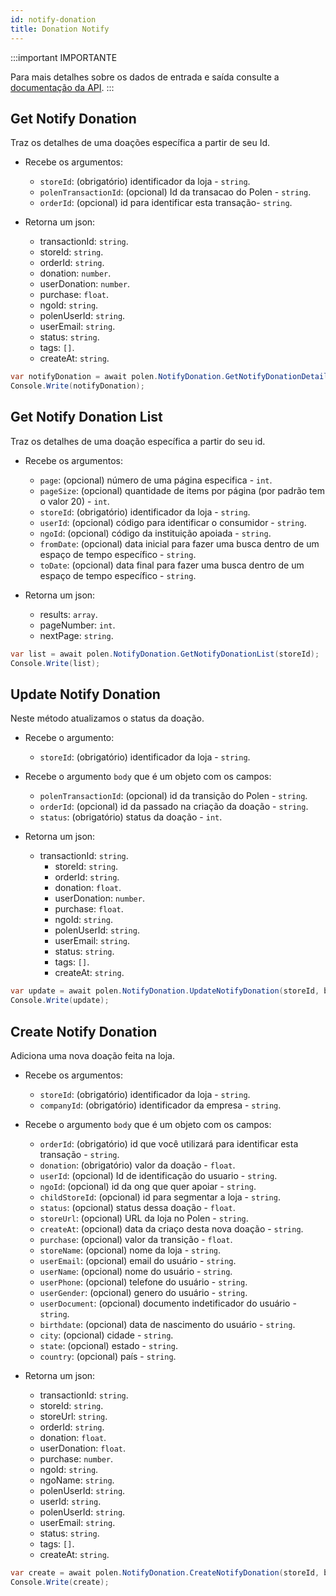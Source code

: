 ```yaml
---
id: notify-donation
title: Donation Notify
---
```


:::important IMPORTANTE

Para mais detalhes sobre os dados de entrada e saída consulte a [documentação da API](/api-reference).
:::
## Get Notify Donation

Traz os detalhes de uma doações específica a partir de seu Id.

- Recebe os argumentos:
    - `storeId`: (obrigatório) identificador da loja - `string`.
    - `polenTransactionId`: (opcional) Id da transacao do Polen - `string`.
    - `orderId`: (opcional) id para identificar esta transação- `string`.

- Retorna um json:
    
    - transactionId: `string`.
    - storeId: `string`.
    - orderId: `string`.
    - donation: `number`.
    - userDonation: `number`.
    - purchase: `float`.
    - ngoId: `string`.
    - polenUserId: `string`.
    - userEmail: `string`.
    - status: `string`.
    - tags: `[]`.
    - createAt: `string`.
```csharp
var notifyDonation = await polen.NotifyDonation.GetNotifyDonationDetails(storeId);
Console.Write(notifyDonation);
```

## Get Notify Donation List
Traz os detalhes de uma doação específica a partir do seu id.

- Recebe os argumentos:
    - `page`: (opcional) número de uma página especifica - `int`.
    - `pageSize`: (opcional) quantidade de items por página (por padrão tem o valor 20) - `int`.
    - `storeId`: (obrigatório) identificador da loja - `string`.
    - `userId`: (opcional) código para identificar o consumidor - `string`.
    - `ngoId`: (opcional) código da instituição apoiada - `string`.
    - `fromDate`: (opcional) data inicial para fazer uma busca dentro de um espaço de tempo específico - `string`.
    - `toDate`: (opcional) data final para fazer uma busca dentro de um espaço de tempo específico - `string`.

- Retorna um json:
    
    - results: `array`.
    - pageNumber: `int`.
    - nextPage: `string`.

```csharp
var list = await polen.NotifyDonation.GetNotifyDonationList(storeId);
Console.Write(list);
```

## Update Notify Donation
Neste método atualizamos o status da doação.

- Recebe o argumento:
    - `storeId`: (obrigatório) identificador da loja - `string`.

- Recebe o argumento `body` que é um objeto com os campos:
    - `polenTransactionId`: (opcional) id da transição do Polen - `string`.
    - `orderId`: (opcional) id da passado na criação da doação - `string`.
    - `status`: (obrigatório) status da doação - `int`.

- Retorna um json:
    
  - transactionId: `string`.
      - storeId: `string`.
      - orderId: `string`.
      - donation: `float`.
      - userDonation: `number`.
      - purchase: `float`.
      - ngoId: `string`.
      - polenUserId: `string`.
      - userEmail: `string`.
      - status: `string`.
      - tags: `[]`.
      - createAt: `string`.
    
```csharp
var update = await polen.NotifyDonation.UpdateNotifyDonation(storeId, body);
Console.Write(update);
```

## Create Notify Donation
Adiciona uma nova doação feita na loja.

- Recebe os argumentos:
    - `storeId`: (obrigatório) identificador da loja - `string`.
    - `companyId`: (obrigatório)  identificador da empresa - `string`.

- Recebe o argumento `body` que é um objeto com os campos:
    - `orderId`: (obrigatório) id que você utilizará para identificar esta transação - `string`.
    - `donation`: (obrigatório) valor da doação - `float`.
    - `userId`: (opcional) Id de identificação do usuario - `string`.
    - `ngoId`: (opcional) id da ong que quer apoiar - `string`.
    - `childStoreId`: (opcional) id para segmentar a loja - `string`.
    - `status`: (opcional) status dessa doação - `float`.
    - `storeUrl`: (opcional) URL da loja no Polen - `string`.
    - `createAt`: (opcional) data da criaço desta nova doação - `string`.
    - `purchase`: (opcional) valor da transição - `float`.
    - `storeName`: (opcional) nome da loja - `string`.
    - `userEmail`: (opcional) email do usuário - `string`.
    - `userName`: (opcional) nome do usuário - `string`.
    - `userPhone`: (opcional) telefone do usuário - `string`.
    - `userGender`: (opcional) genero do usuário - `string`.
    - `userDocument`: (opcional) documento indetificador do usuário - `string`.
    - `birthdate`: (opcional) data de nascimento do usuário - `string`.
    - `city`: (opcional) cidade - `string`.
    - `state`: (opcional) estado - `string`.
    - `country`: (opcional) país - `string`.

- Retorna um json:
  
    - transactionId: `string`.
    - storeId: `string`.
    - storeUrl: `string`.
    - orderId: `string`.
    - donation: `float`.
    - userDonation: `float`.
    - purchase: `number`.
    - ngoId: `string`.
    - ngoName: `string`.
    - polenUserId: `string`.
    - userId: `string`.
    - polenUserId: `string`.
    - userEmail: `string`.
    - status: `string`.
    - tags: `[]`.
    - createAt: `string`.
  
```csharp
var create = await polen.NotifyDonation.CreateNotifyDonation(storeId, body);
Console.Write(create);
```
